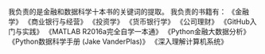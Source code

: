 我负责的是金融和数据科学十本书的关键词的提取。
我负责的书籍有：
《金融学》
《商业银行与经营》
《投资学》
《货币银行学》
《公司理财》
《GitHub入门与实践》
《MATLAB R2016a完全自学一本通》
《Python金融大数据分析》
《Python数据科学手册 (Jake VanderPlas)》
《深入理解计算机系统》